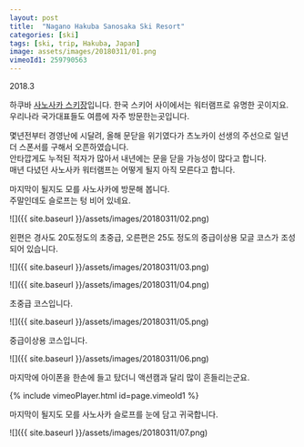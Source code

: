 ```yaml
---
layout: post
title:  "Nagano Hakuba Sanosaka Ski Resort"
categories: [ski]
tags: [ski, trip, Hakuba, Japan]
image: assets/images/20180311/01.png
vimeoId1: 259790563
---
```


2018.3


하쿠바 [사노사카 스키장][sanosaka]입니다.
한국 스키어 사이에서는 워터램프로 유명한 곳이지요.
우리나라 국가대표들도 여름에 자주 방문한는곳입니다.

몇년전부터 경영난에 시달려, 올해 문닫을 위기였다가 츠노카이 선생의 주선으로 일년 더 스폰서를 구해서 오픈하였습니다.     
안타깝게도 누적된 적자가 많아서 내년에는 문을 닫을 가능성이 많다고 합니다.   
매년 다녔던 사노사카 워터램프는 어떻게 될지 아직 모른다고 합니다.   

마지막이 될지도 모를 사노사카에 방문해 봅니다.    
주말인데도 슬로프는 텅 비어 있네요.


![]({{ site.baseurl }}/assets/images/20180311/02.png)

왼편은 경사도 20도정도의 초중급, 오른편은 25도 정도의 중급이상용 모글 코스가 조성되어 있습니다.

![]({{ site.baseurl }}/assets/images/20180311/03.png)

![]({{ site.baseurl }}/assets/images/20180311/04.png)

초중급 코스입니다.

![]({{ site.baseurl }}/assets/images/20180311/05.png)

중급이상용 코스입니다.

![]({{ site.baseurl }}/assets/images/20180311/06.png)

마지막에 아이폰을 한손에 들고 탔더니 액션캠과 달리 많이 흔들리는군요.



{% include vimeoPlayer.html id=page.vimeoId1 %}



마지막이 될지도 모를 사노사카 슬로프를 눈에 담고 귀국합니다.

![]({{ site.baseurl }}/assets/images/20180311/07.png)




[sanosaka]: https://sanosaka.jp